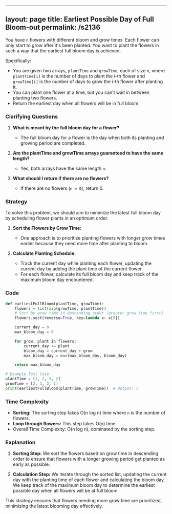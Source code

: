 
---
layout: page
title:  Earliest Possible Day of Full Bloom-out
permalink: /s2136
---

You have `n` flowers with different bloom and grow times. Each flower can only start to grow after it's been planted. You want to plant the flowers in such a way that the earliest full bloom day is achieved.

Specifically:
- You are given two arrays, `plantTime` and `growTime`, each of size `n`, where `plantTime[i]` is the number of days to plant the i-th flower and `growTime[i]` is the number of days to grow the i-th flower after planting it.
- You can plant one flower at a time, but you can’t wait in between planting two flowers.
- Return the earliest day when all flowers will be in full bloom.

### Clarifying Questions

1. **What is meant by the full bloom day for a flower?**
   - The full bloom day for a flower is the day when both its planting and growing period are completed.

2. **Are the plantTime and growTime arrays guaranteed to have the same length?**
   - Yes, both arrays have the same length `n`.

3. **What should I return if there are no flowers?**
   - If there are no flowers (`n = 0`), return 0.

### Strategy

To solve this problem, we should aim to minimize the latest full bloom day by scheduling flower plants in an optimum order.

1. **Sort the Flowers by Grow Time:**
   - One approach is to prioritize planting flowers with longer grow times earlier because they need more time after planting to bloom.

2. **Calculate Planting Schedule:**
   - Track the current day while planting each flower, updating the current day by adding the plant time of the current flower.
   - For each flower, calculate its full bloom day and keep track of the maximum bloom day encountered.

### Code

```python
def earliestFullBloom(plantTime, growTime):
    flowers = list(zip(growTime, plantTime))
    # Sort by grow time in descending order (greater grow time first)
    flowers.sort(reverse=True, key=lambda x: x[0])

    current_day = 0
    max_bloom_day = 0

    for grow, plant in flowers:
        current_day += plant
        bloom_day = current_day + grow
        max_bloom_day = max(max_bloom_day, bloom_day)

    return max_bloom_day

# Example Test Case
plantTime = [1, 2, 3, 2]
growTime = [2, 1, 2, 1]
print(earliestFullBloom(plantTime, growTime))  # Output: 7
```

### Time Complexity

- **Sorting:** The sorting step takes O(n log n) time where `n` is the number of flowers.
- **Loop through flowers:** This step takes O(n) time.
- Overall Time Complexity: O(n log n), dominated by the sorting step.

### Explanation

1. **Sorting Step:** We sort the flowers based on grow time in descending order to ensure that flowers with a longer growing period get planted as early as possible.

2. **Calculation Step:** We iterate through the sorted list, updating the current day with the planting time of each flower and calculating the bloom day. We keep track of the maximum bloom day to determine the earliest possible day when all flowers will be at full bloom.

This strategy ensures that flowers needing more grow time are prioritized, minimizing the latest blooming day effectively.